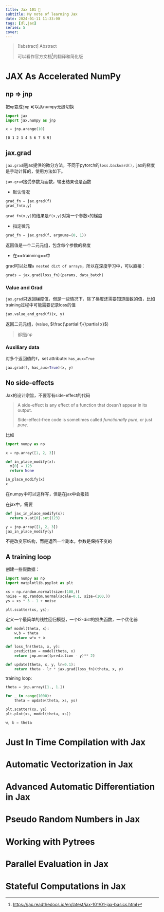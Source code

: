 ```yaml
---
title: Jax 101 🤞
subtitle: My note of learning Jax
date: 2024-01-11 11:33:00
tags: [dl,jax]
series: 5
cover: 
---
```


> [!abstract] Abstract
>
> 可以看作官方文档[^1]的翻译和简化版

# JAX As Accelerated NumPy

## np => jnp

把`np`变成`jnp` 可以从numpy无缝切换

```python
import jax
import jax.numpy as jnp

x = jnp.arange(10)
```

```
[0 1 2 3 4 5 6 7 8 9]
```

## jax.grad

`jax.grad`是jax提供的微分方法，不同于pytorch的`loss.backward()`，jax的梯度是手动计算的，使用方法如下。

`jax.grad`接受参数为函数，输出结果也是函数

- 默认情况

```python
grad_fn = jax.grad(f)
grad_fn(x,y)
```

`grad_fn(x,y)`的结果是`f(x,y)`对第一个参数`x`的梯度

- 指定微元

```python
grad_fn = jax.grad(f, argnums=(0, 1))
```

返回值是一个二元元组，包含每个参数的梯度

- 在==trainning==中

grad可以处理`a nested dict of arrays`，所以在深度学习中，可以直接：

```python
grads = jax.grad(loss_fn)(params, data_batch)
```

### Value and Grad

`jax.grad`只返回梯度值，但是一些情况下，除了梯度还需要知道函数的值，比如training过程中可能需要记录loss的值

```python
jax.value_and_grad(f)(x, y)
```

返回二元元组，(value, $\frac{\partial f}{\partial x}$)

> 都是jnp

### Auxiliary data

对多个返回值的`f`，set attribute: `has_aux=True`

```python
jax.grad(f, has_aux=True)(x, y)
```

##  No side-effects

Jax的设计宗旨，不要写有side-effect的代码

> A side-effect is any effect of a function that doesn’t appear in its output.
>
> Side-effect-free code is sometimes called *functionally pure*, or just *pure*.

比如

```python
import numpy as np

x = np.array([1, 2, 3])

def in_place_modify(x):
  x[0] = 123
  return None

in_place_modify(x)
x
```

在numpy中可以这样写，但是在jax中会报错

在jax中，需要

```python
def jax_in_place_modify(x):
  return x.at[0].set(123)

y = jnp.array([1, 2, 3])
jax_in_place_modify(y)
```

不是改变原结构，而是返回一个副本，参数是保持不变的

## A training loop

创建一些假数据：

```python
import numpy as np
import matplotlib.pyplot as plt

xs = np.random.normal(size=(100,))
noise = np.random.normal(scale=0.1, size=(100,))
ys = xs * 3 - 1 + noise

plt.scatter(xs, ys);
```

定义一个最简单的线性回归模型，一个l2-dist的损失函数，一个优化器

```python
def model(theta, x):
    w,b = theta
    return w*x + b

def loss_fn(theta, x, y):
    prediction = model(theta, x)
    return jnp.mean((prediction - y)** 2)

def update(theta, x, y, lr=0.1):
    return theta - lr * jax.grad(loss_fn)(theta, x, y)
```

training loop:

```python
theta = jnp.array([1., 1.])

for _ in range(1000):
    theta = update(theta, xs, ys)

plt.scatter(xs, ys)
plt.plot(xs, model(theta, xs))

w, b = theta
```

# Just In Time Compilation with Jax

# Automatic Vectorization in Jax

# Advanced Automatic Differentiation in Jax

# Pseudo Random Numbers in Jax

# Working with Pytrees

# Parallel Evaluation in Jax

# Stateful Computations in Jax





[^1]:https://jax.readthedocs.io/en/latest/jax-101/01-jax-basics.html
